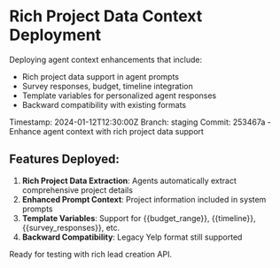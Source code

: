 # Rich Project Data Context Deployment

Deploying agent context enhancements that include:

- Rich project data support in agent prompts
- Survey responses, budget, timeline integration
- Template variables for personalized agent responses
- Backward compatibility with existing formats

Timestamp: 2024-01-12T12:30:00Z
Branch: staging
Commit: 253467a - Enhance agent context with rich project data support

## Features Deployed:

1. **Rich Project Data Extraction**: Agents automatically extract comprehensive project details
2. **Enhanced Prompt Context**: Project information included in system prompts
3. **Template Variables**: Support for {{budget_range}}, {{timeline}}, {{survey_responses}}, etc.
4. **Backward Compatibility**: Legacy Yelp format still supported

Ready for testing with rich lead creation API.